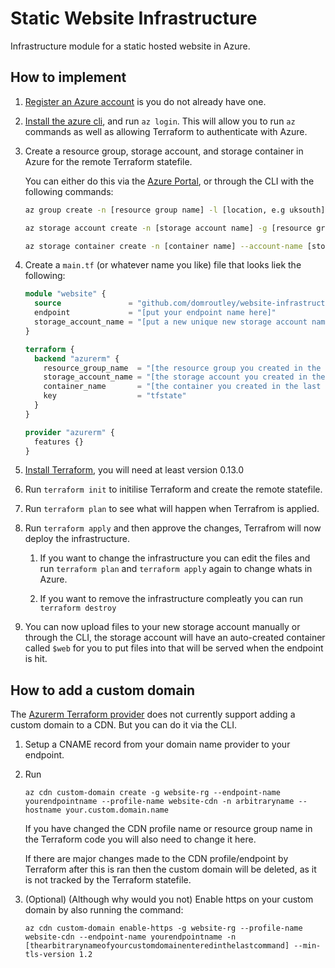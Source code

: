 # Static Website Infrastructure
Infrastructure module for a static hosted website in Azure.

## How to implement

1. [Register an Azure account](https://azure.microsoft.com/en-gb/free/) is you do not already have one.

1. [Install the azure cli](https://docs.microsoft.com/en-us/cli/azure/install-azure-cli), and run `az login`. This will allow you to run `az` commands as well as allowing Terraform to authenticate with Azure.

1. Create a resource group, storage account, and storage container in Azure for the remote Terraform statefile.

    You can either do this via the [Azure Portal](https://portal.azure.com), or through the CLI with the following commands:

    ```bash
    az group create -n [resource group name] -l [location, e.g uksouth]

    az storage account create -n [storage account name] -g [resource group name] -l [location] --sku standard_LRS

    az storage container create -n [container name] --account-name [storage account name]
    ```

1. Create a `main.tf` (or whatever name you like) file that looks liek the following:

    ```terraform
    module "website" {
      source               = "github.com/domroutley/website-infrastructure"
      endpoint             = "[put your endpoint name here]"
      storage_account_name = "[put a new unique new storage account name here]"
    }

    terraform {
      backend "azurerm" {
        resource_group_name  = "[the resource group you created in the last step]"
        storage_account_name = "[the storage account you created in the last step]"
        container_name       = "[the container you created in the last step]"
        key                  = "tfstate"
      }
    }

    provider "azurerm" {
      features {}
    }
    ```

1. [Install Terraform](https://www.terraform.io/downloads.html), you will need at least version 0.13.0

1. Run `terraform init` to initilise Terraform and create the remote statefile.

1. Run `terraform plan` to see what will happen when Terrafrom is applied.

1. Run `terraform apply` and then approve the changes, Terrafrom will now deploy the infrastructure.

    1. If you want to change the infrastructure you can edit the files and run `terraform plan` and `terraform apply` again to change whats in Azure.

    1. If you want to remove the infrastructure compleatly you can run `terraform destroy`

1. You can now upload files to your new storage account manually or through the CLI, the storage account will have an auto-created container called `$web` for you to put files into that will be served when the endpoint is hit.

## How to add a custom domain
The [Azurerm Terraform provider](https://www.terraform.io/docs/providers/azurerm/index.html) does not currently support adding a custom domain to a CDN. But you can do it via the CLI.

1. Setup a CNAME record from your domain name provider to your endpoint.

1. Run

    `az cdn custom-domain create -g website-rg --endpoint-name yourendpointname --profile-name website-cdn -n arbitraryname --hostname your.custom.domain.name`

    If you have changed the CDN profile name or resource group name in the Terraform code you will also need to change it here.

    If there are major changes made to the CDN profile/endpoint by Terraform after this is ran then the custom domain will be deleted, as it is not tracked by the Terraform statefile.

1. (Optional) (Although why would you not) Enable https on your custom domain by also running the command:

    `az cdn custom-domain enable-https -g website-rg --profile-name website-cdn --endpoint-name yourendpointname -n [thearbitrarynameofyourcustomdomainenteredinthelastcommand] --min-tls-version 1.2`
